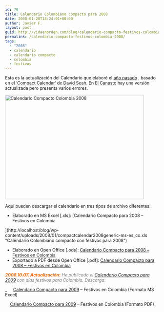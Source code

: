 ```yaml
---
id: 79
title: Calendario Colombiano compacto para 2008
date: 2008-01-28T18:24:01+00:00
author: Javier F.
layout: post
guid: http://vidaenorden.com/blog/calendario-compacto-festivos-colombia-2008/
permalink: /calendario-compacto-festivos-colombia-2008/
tags:
  - "2008"
  - calendario
  - calendario compacto
  - colombia
  - festivos
---
```

Esta es la actualización del Calendario que elaboré el <a title="Calendario Compacto 2008" href="http://localhost/blog/calendario-compacto-festivos-colombia/" target="_blank">año pasado</a> , basado en el &#8216;<a title="Compact Calendar" href="http://davidseah.com/page/compact-calendar" target="_blank">Compact Calendar</a>&#8216; de <a title="davidseah.com" href="http://davidseah.com/blog/about/" target="_blank">David Seah</a>. En <a title="El Canasto" href="http://canasto.es" target="_blank">El Canasto</a> hay una versión actualizada pero presenta varios errores.

<img style="border: 0px none " src="http://localhost/blog/wp-content/uploads/2008/01/calendario-compacto-colombia-2008.jpg" border="0" alt="Calendario Compacto Colombia 2008" width="454" height="342" />

Aquí pueden descargar el calendario en tres tipos de archivo diferentes:

  * Elaborado en MS Excel [.xls]: [Calendario Compacto para 2008 &#8211; Festivos en Colombia
  
](http://localhost/blog/wp-content/uploads/2008/01/compactcalendar2008generic-ms-es_co.xls "Calendario Colombiano compacto con festivos para 2008") 
  * Elaborado en Open Office [.ods]: [Calendario Compacto para 2008 &#8211; Festivos en Colombia](http://localhost/blog/wp-content/uploads/2008/01/compactcalendar2008generic-ms-es_co.ods "Calendario Colombiano compacto con festivos para 2008")
  * Exportado a PDF desde Open Office [.pdf]: [Calendario Compacto para 2008 &#8211; Festivos en Colombia](http://localhost/blog/wp-content/uploads/2008/01/compactcalendar2008generic-ms-es_co.pdf "Calendario Colombiano compacto con festivos para 2008")

_**<span style="color: #ff6600;">2008.10.07. Actualización:</span>** <span style="color: #808080;">He publicado el <a title="Calendario Colombiano Compacto" href="http://localhost/blog/calendario-compacto-festivos-colombia-2009/" target="_self">Calendario Compacto para 2009</a> con días festivos para Colombia. Descarga:</span>_

_ <img class="alignnone size-medium wp-image-115" src="http://localhost/blog/wp-content/uploads/2008/10/cogif1.jpg" alt="" width="16" height="11" />[Calendario Compacto para 2009](http://localhost/blog/wp-content/uploads/2008/10/veo-blog-compactcalendar2009generic-ms-es_co.xls "Calendario Colombiano compacto con festivos para 2009") &#8211; Festivos en Colombia (Formato MS Excel)
  
 <img class="alignnone size-medium wp-image-115" src="http://localhost/blog/wp-content/uploads/2008/10/cogif1.jpg" alt="" width="16" height="11" />[Calendario Compacto para 2009](http://localhost/blog/wp-content/uploads/2008/10/veo-blog-compactcalendar2009generic-ms-es_co.pdf "Calendario Colombiano compacto con festivos para 2009") &#8211; Festivos en Colombia (Formato PDF)_